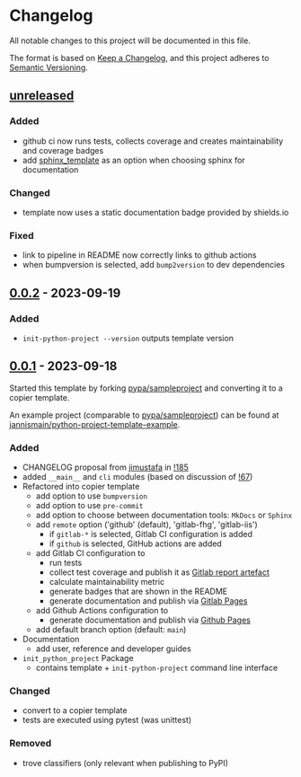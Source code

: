 # Changelog

All notable changes to this project will be documented in this file.

The format is based on [Keep a Changelog](https://keepachangelog.com/en/1.1.0/),
and this project adheres to [Semantic Versioning](https://semver.org/spec/v2.0.0.html).

## [unreleased]

### Added

- github ci now runs tests, collects coverage and creates maintainability and coverage badges
- add [sphinx_template](https://git01.iis.fhg.de/sch/sphinx_template/) as an option when choosing sphinx for documentation

### Changed

- template now uses a static documentation badge provided by shields.io

### Fixed

- link to pipeline in README now correctly links to github actions
- when bumpversion is selected, add `bump2version` to dev dependencies

## [0.0.2] - 2023-09-19

### Added

- `init-python-project --version` outputs template version

## [0.0.1] - 2023-09-18

Started this template by forking [pypa/sampleproject] and converting it to a copier template.

An example project (comparable to [pypa/sampleproject]) can be found at [jannismain/python-project-template-example].

### Added

- CHANGELOG proposal from [jimustafa](https://github.com/jimustafa) in [!185](https://github.com/pypa/sampleproject/pull/185)
- added `__main__` and `cli` modules (based on discussion of [!67](https://github.com/pypa/sampleproject/pull/67))
- Refactored into copier template
    - add option to use `bumpversion`
    - add option to use `pre-commit`
    - add option to choose between documentation tools: `MkDocs` or `Sphinx`
    - add `remote` option ('github' (default), 'gitlab-fhg', 'gitlab-iis')
        - if `gitlab-*` is selected, Gitlab CI configuration is added
        - if `github` is selected, GitHub actions are added
    - add Gitlab CI configuration to
        - run tests
        - collect test coverage and publish it as [Gitlab report artefact](https://docs.gitlab.com/ee/ci/yaml/artifacts_reports.html#artifactsreportscoverage_report)
        - calculate maintainability metric
        - generate badges that are shown in the README
        - generate documentation and publish via [Gitlab Pages](https://docs.gitlab.com/ee/user/project/pages/)
    - add Github Actions configuration to
        - generate documentation and publish via [Github Pages](https://pages.github.com/)
    - add default branch option (default: `main`)
- Documentation
    - add user, reference and developer guides
- `init_python_project` Package
    - contains template + `init-python-project` command line interface

### Changed

- convert to a copier template
- tests are executed using pytest (was unittest)

### Removed

- trove classifiers (only relevant when publishing to PyPI)

[unreleased]: https://github.com/jannismain/python-project-template/compare/v0.0.2...HEAD
[0.0.2]: https://github.com/jannismain/python-project-template/compare/0.0.1...0.0.2
[0.0.1]: https://github.com/jannismain/python-project-template/releases/tag/0.0.1
[pypa/sampleproject]: https://github.com/pypa/sampleproject
[jannismain/python-project-template-example]: https://github.com/jannismain/python-project-template-example
